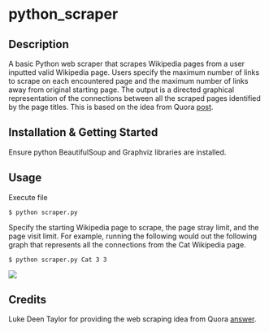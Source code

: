 # python_scraper

## Description

A basic Python web scraper that scrapes Wikipedia pages from a user inputted valid Wikipedia page.  Users specify the maximum number of links to scrape on each encountered page and the maximum number of links away from original starting page.  The output is a directed graphical representation of the connections between all the scraped pages identified by the page titles.  This is based on the idea from Quora [post](https://www.quora.com/What-are-some-interesting-web-scraping-projects-you-have-done).

## Installation & Getting Started

Ensure python BeautifulSoup and Graphviz libraries are installed.

## Usage

Execute file

```$ python scraper.py```

Specify the starting Wikipedia page to scrape, the page stray limit, and the page visit limit.  For example, running the following would out the following graph that represents all the connections from the Cat Wikipedia page.

```$ python scraper.py Cat 3 3```

<img src="https://github.com/thuang123/python_scraper/blob/master/res/preview_cat_graph_output.png">

## Credits

Luke Deen Taylor for providing the web scraping idea from Quora [answer](https://www.quora.com/What-are-some-interesting-web-scraping-projects-you-have-done).
